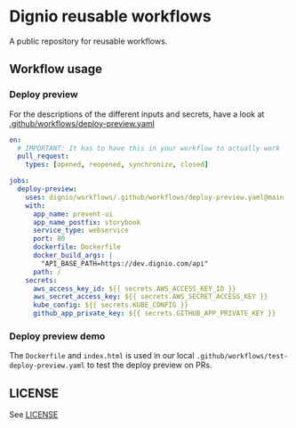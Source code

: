 # Dignio reusable workflows

A public repository for reusable workflows.

## Workflow usage

### Deploy preview

For the descriptions of the different inputs and secrets, have a look at [.github/workflows/deploy-preview.yaml](.github/workflows/deploy-preview.yaml)

```yaml
on:
  # IMPORTANT: It has to have this in your workflow to actually work
  pull_request:
    types: [opened, reopened, synchronize, closed]

jobs:
  deploy-preview:
    uses: dignio/workflows/.github/workflows/deploy-preview.yaml@main
    with:
      app_name: prevent-ui
      app_name_postfix: storybook
      service_type: webservice
      port: 80
      dockerfile: Dockerfile
      docker_build_args: |
        "API_BASE_PATH=https://dev.dignio.com/api"
      path: /
    secrets:
      aws_access_key_id: ${{ secrets.AWS_ACCESS_KEY_ID }}
      aws_secret_access_key: ${{ secrets.AWS_SECRET_ACCESS_KEY }}
      kube_config: ${{ secrets.KUBE_CONFIG }}
      github_app_private_key: ${{ secrets.GITHUB_APP_PRIVATE_KEY }}
```

### Deploy preview demo

The `Dockerfile` and `index.html` is used in our local `.github/workflows/test-deploy-preview.yaml` to test the deploy preview on PRs.
## LICENSE
See [LICENSE](LICENSE)
